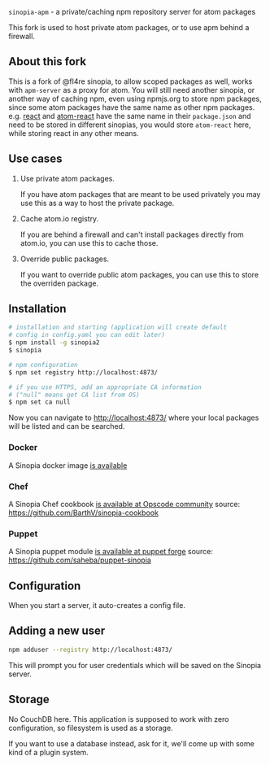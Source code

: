 `sinopia-apm` - a private/caching npm repository server for atom packages

This fork is used to host private atom packages, or to use apm behind a firewall.

## About this fork
This is a fork of @fl4re sinopia, to allow scoped packages as well, works with `apm-server` as a proxy for atom.
You will still need another sinopia, or another way of caching npm, even using npmjs.org to store npm packages, since some atom packages have the same name as other npm packages.
e.g. [react](https://github.com/facebook/react) and [atom-react](https://github.com/orktes/atom-react) have the same name in their `package.json` and need to be stored in different sinopias, you would store `atom-react` here, while storing react in any other means.

## Use cases

1. Use private atom packages.

   If you have atom packages that are meant to be used privately you may use this as a way to host the private package.

2. Cache atom.io registry.

   If you are behind a firewall and can't install packages directly from atom.io, you can use this to cache those.

3. Override public packages.

   If you want to override public atom packages, you can use this to store the overriden package.

## Installation

```bash
# installation and starting (application will create default
# config in config.yaml you can edit later)
$ npm install -g sinopia2
$ sinopia

# npm configuration
$ npm set registry http://localhost:4873/

# if you use HTTPS, add an appropriate CA information
# ("null" means get CA list from OS)
$ npm set ca null
```

Now you can navigate to [http://localhost:4873/](http://localhost:4873/) where your local packages will be listed and can be searched.

### Docker

A Sinopia docker image [is available](https://registry.hub.docker.com/u/keyvanfatehi/sinopia/)

### Chef

A Sinopia Chef cookbook [is available at Opscode community](http://community.opscode.com/cookbooks/sinopia) source: https://github.com/BarthV/sinopia-cookbook

### Puppet

A Sinopia puppet module [is available at puppet forge](http://forge.puppetlabs.com/saheba/sinopia) source: https://github.com/saheba/puppet-sinopia

## Configuration

When you start a server, it auto-creates a config file.

## Adding a new user

```bash
npm adduser --registry http://localhost:4873/
```

This will prompt you for user credentials which will be saved on the Sinopia server.

## Storage

No CouchDB here. This application is supposed to work with zero configuration, so filesystem is used as a storage.

If you want to use a database instead, ask for it, we'll come up with some kind of a plugin system.

